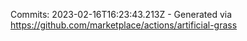 Commits: 2023-02-16T16:23:43.213Z - Generated via https://github.com/marketplace/actions/artificial-grass
<br>
